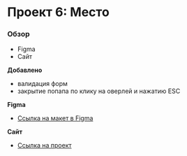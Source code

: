 # Проект 6: Место

### Обзор

* Figma
* Сайт

**Добавлено**

* валидация форм
* закрытие попапа по клику на оверлей и нажатию ESC

**Figma**

* [Ссылка на макет в Figma](https://www.figma.com/file/bjyvbKKJN2naO0ucURl2Z0/JavaScript.-Sprint-5?node-id=0%3A1)

**Сайт**

* [Ссылка на проект](https://nirlog.github.io/mesto/index.html)
